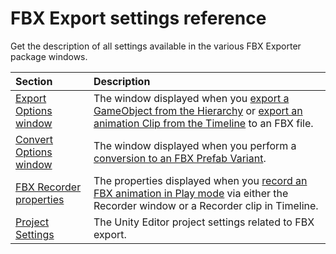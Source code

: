 # FBX Export settings reference

Get the description of all settings available in the various FBX Exporter package windows.

| Section | Description |
| :--- | :--- |
| [Export Options window](ref-export-options.md) | The window displayed when you [export a GameObject from the Hierarchy](export-gameobjects.md) or [export an animation Clip from the Timeline](export-timeline-clip.md) to an FBX file. |
| [Convert Options window](ref-convert-options.md) | The window displayed when you perform a [conversion to an FBX Prefab Variant](prefab-variants.md). |
| [FBX Recorder properties](ref-recorder-properties.md) | The properties displayed when you [record an FBX animation in Play mode](export-record-in-play-mode.md) via either the Recorder window or a Recorder clip in Timeline. |
| [Project Settings](ref-project-settings.md) | The Unity Editor project settings related to FBX export. |
